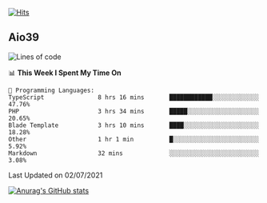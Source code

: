 [![Hits](https://hits.seeyoufarm.com/api/count/incr/badge.svg?url=https%3A%2F%2Fgithub.com%2Faio39&count_bg=%2339C5BB&title_bg=%23555555&icon=&icon_color=%23E7E7E7&title=hits&edge_flat=false)](https://hits.seeyoufarm.com)

## Aio39

<!--START_SECTION:waka-->
![Lines of code](https://img.shields.io/badge/From%20Hello%20World%20I%27ve%20Written-602241%20lines%20of%20code-blue)

📊 **This Week I Spent My Time On** 

```text
💬 Programming Languages: 
TypeScript               8 hrs 16 mins       ████████████░░░░░░░░░░░░░   47.76% 
PHP                      3 hrs 34 mins       █████░░░░░░░░░░░░░░░░░░░░   20.65% 
Blade Template           3 hrs 10 mins       ████░░░░░░░░░░░░░░░░░░░░░   18.28% 
Other                    1 hr 1 min          █░░░░░░░░░░░░░░░░░░░░░░░░   5.92% 
Markdown                 32 mins             ░░░░░░░░░░░░░░░░░░░░░░░░░   3.08%

```


 Last Updated on 02/07/2021
<!--END_SECTION:waka-->
[![Anurag's GitHub stats](https://github-readme-stats.vercel.app/api?username=aio39)](https://github.com/anuraghazra/github-readme-stats)

<!--
**aio39/aio39** is a ✨ _special_ ✨ repository because its `README.md` (this file) appears on your GitHub profile.

Here are some ideas to get you started:

- 🔭 I’m currently working on ...
- 🌱 I’m currently learning ...
- 👯 I’m looking to collaborate on ...
- 🤔 I’m looking for help with ...
- 💬 Ask me about ...
- 📫 How to reach me: ...
- 😄 Pronouns: ...
- ⚡ Fun fact: ...
-->
